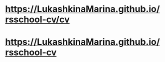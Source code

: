 # <https://LukashkinaMarina.github.io/rsschool-cv/cv>
# <https://LukashkinaMarina.github.io/rsschool-cv>
